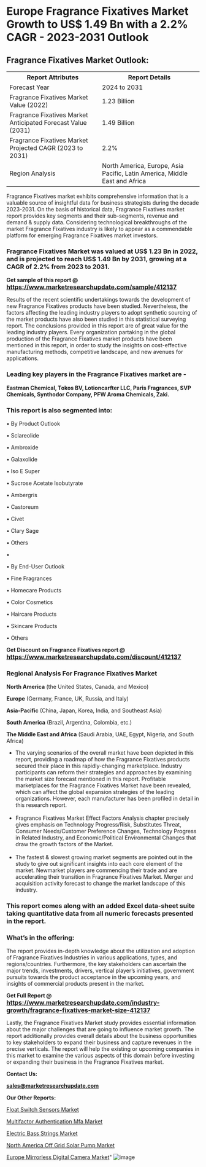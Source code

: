 # Europe Fragrance Fixatives Market Growth to US$ 1.49 Bn with a 2.2% CAGR - 2023-2031 Outlook

<html>
<body>

<h2>Fragrance Fixatives Market Outlook:</h2>

<table>
  <tr>
    <th>Report Attributes</th>
    <th>Report Details</th>
  </tr>
  <tr>
    <td>Forecast Year</td>
    <td>2024 to 2031</td>
  </tr>
  <tr>
    <td>Fragrance Fixatives Market Value (2022)</td>
    <td>1.23 Billion</td>
  </tr>
  <tr>
    <td>Fragrance Fixatives Market Anticipated Forecast Value (2031)</td>
    <td>1.49 Billion</td>
  </tr>
  <tr>
    <td>Fragrance Fixatives Market Projected CAGR (2023 to 2031)</td>
    <td>2.2%</td>
  </tr>
  <tr>
    <td>Region Analysis</td>
    <td>North America, Europe, Asia Pacific, Latin America, Middle East and Africa</td>
  </tr>
</table>

</body>
</html>

Fragrance Fixatives market exhibits comprehensive information that is a valuable source of insightful data for business strategists during the decade 2023-2031. On the basis of historical data, Fragrance Fixatives market report provides key segments and their sub-segments, revenue and demand &amp; supply data. Considering technological breakthroughs of the market Fragrance Fixatives industry is likely to appear as a commendable platform for emerging Fragrance Fixatives market investors.

<strong><h3>Fragrance Fixatives Market was valued at US$ 1.23 Bn in 2022, and is projected to reach US$ 1.49 Bn by 2031, growing at a CAGR of 2.2% from 2023 to 2031.</h3></strong>

<strong>Get sample of this report @ <a href=https://www.marketresearchupdate.com/sample/412137><font size=3 color=#0000ff>https://www.marketresearchupdate.com/sample/412137</font></a></strong>

Results of the recent scientific undertakings towards the development of new Fragrance Fixatives products have been studied. Nevertheless, the factors affecting the leading industry players to adopt synthetic sourcing of the market products have also been studied in this statistical surveying report. The conclusions provided in this report are of great value for the leading industry players. Every organization partaking in the global production of the Fragrance Fixatives market products have been mentioned in this report, in order to study the insights on cost-effective manufacturing methods, competitive landscape, and new avenues for applications.

<strong><h3>Leading key players in the Fragrance Fixatives market are -</h3></strong>

<strong>Eastman Chemical, Tokos BV, Lotioncarfter LLC, Paris Fragrances, SVP Chemicals, Synthodor Company, PFW Aroma Chemicals, Zaki.</strong>

<strong><h3>This report is also segmented into:</h3></strong>

• By Product Outlook 

• Sclareolide

• Ambroxide

• Galaxolide

• Iso E Super

• Sucrose Acetate Isobutyrate

• Ambergris

• Castoreum

• Civet

• Clary Sage

• Others

• 

• By End-User Outlook

• Fine Fragrances

• Homecare Products

• Color Cosmetics

• Haircare Products

• Skincare Products

• Others

<strong>Get Discount on Fragrance Fixatives report @ <a href=https://www.marketresearchupdate.com/discount/412137><font size=3 color=#0000ff>https://www.marketresearchupdate.com/discount/412137</font></a></strong>

<strong><h3>Regional Analysis For Fragrance Fixatives Market</h3></strong>

<strong>North America</strong> (the United States, Canada, and Mexico)

<strong>Europe</strong> (Germany, France, UK, Russia, and Italy)

<strong>Asia-Pacific</strong> (China, Japan, Korea, India, and Southeast Asia)

<strong>South America</strong> (Brazil, Argentina, Colombia, etc.)

<strong>The Middle East and Africa</strong> (Saudi Arabia, UAE, Egypt, Nigeria, and South Africa)

<ul>
  <li>The varying scenarios of the overall market have been depicted in this report, providing a roadmap of how the Fragrance Fixatives products secured their place in this rapidly-changing marketplace. Industry participants can reform their strategies and approaches by examining the market size forecast mentioned in this report. Profitable marketplaces for the Fragrance Fixatives Market have been revealed, which can affect the global expansion strategies of the leading organizations. However, each manufacturer has been profiled in detail in this research report.</li><br>
  <li>Fragrance Fixatives Market Effect Factors Analysis chapter precisely gives emphasis on Technology Progress/Risk, Substitutes Threat, Consumer Needs/Customer Preference Changes, Technology Progress in Related Industry, and Economic/Political Environmental Changes that draw the growth factors of the Market.</li><br>
  <li>The fastest &amp; slowest growing market segments are pointed out in the study to give out significant insights into each core element of the market. Newmarket players are commencing their trade and are accelerating their transition in Fragrance Fixatives Market. Merger and acquisition activity forecast to change the market landscape of this industry.</li>
</ul>
<strong><h3>This report comes along with an added Excel data-sheet suite taking quantitative data from all numeric forecasts presented in the report.</h3></strong>

<strong><h3>What’s in the offering:</h3></strong> The report provides in-depth knowledge about the utilization and adoption of Fragrance Fixatives Industries in various applications, types, and regions/countries. Furthermore, the key stakeholders can ascertain the major trends, investments, drivers, vertical player’s initiatives, government pursuits towards the product acceptance in the upcoming years, and insights of commercial products present in the market.

<strong>Get Full Report @ <a href=https://www.marketresearchupdate.com/industry-growth/fragrance-fixatives-market-size-412137><font size=3 color=#0000ff>https://www.marketresearchupdate.com/industry-growth/fragrance-fixatives-market-size-412137</font></a></strong>

Lastly, the Fragrance Fixatives Market study provides essential information about the major challenges that are going to influence market growth. The report additionally provides overall details about the business opportunities to key stakeholders to expand their business and capture revenues in the precise verticals. The report will help the existing or upcoming companies in this market to examine the various aspects of this domain before investing or expanding their business in the Fragrance Fixatives market.

<strong>Contact Us:</strong>

<strong>sales@marketresearchupdate.com</strong>

<strong>Our Other Reports:</strong>

<a href=https://www.linkedin.com/pulse/float-switch-sensors-market-size-share-trend>Float Switch Sensors Market</a>

<a href=https://www.linkedin.com/pulse/multifactor-authentication-mfa-market-2023-top>Multifactor Authentication Mfa Market</a>

<a href=https://www.linkedin.com/pulse/electric-bass-strings-market-size-share-outlook-growth>Electric Bass Strings Market</a>

<a href=https://www.linkedin.com/pulse/north-america-off-grid-solar-pump-market-trends>North America Off Grid Solar Pump Market</a>

<a href=https://www.linkedin.com/pulse/europe-mirrorless-digital-camera-market-size-analysis>Europe Mirrorless Digital Camera Market</a>"
![image](https://github.com/rutujamande/Market-Report-Analysis/assets/158454097/295b10b9-00e3-45e8-8596-b30f2ecc2633)
